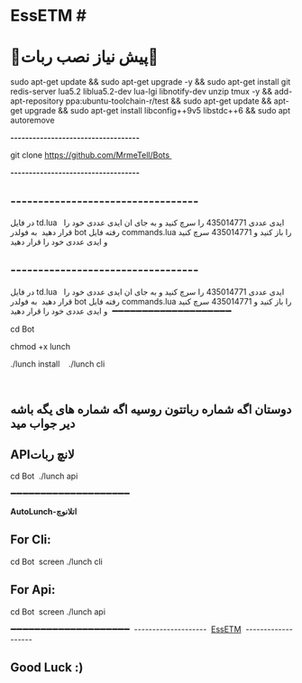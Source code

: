 # **EssETM** # 

# **🔻پیش نیاز نصب ربات🔻** 

sudo apt-get update && sudo apt-get upgrade -y && sudo apt-get install git redis-server lua5.2 liblua5.2-dev lua-lgi libnotify-dev unzip tmux -y && add-apt-repository ppa:ubuntu-toolchain-r/test && sudo apt-get update && apt-get upgrade && sudo apt-get install libconfig++9v5 libstdc++6 && sudo apt autoremove 

**-----------------------------------**

git clone https://github.com/MrmeTell/Bots 

**-----------------------------------**
## ----------------------------------
در فایل td.lua   ایدی عددی 435014771 را سرچ کنید و به جای ان ایدی عددی خود را قرار دهید 
به فولدر bot رفته فایل commands.lua را باز کنید و 435014771 سرچ کنید و ایدی عددی خود را قرار دهید 
## ----------------------------------
در فایل td.lua   ایدی عددی 435014771 را سرچ کنید و به جای ان ایدی عددی خود را قرار دهید 
به فولدر bot رفته فایل commands.lua را باز کنید و 435014771 سرچ کنید و ایدی عددی خود را قرار دهید 
**➖➖➖➖➖➖➖➖➖➖➖➖➖➖➖➖➖➖➖➖**

cd Bot 

chmod +x lunch 

./lunch install 
 
./lunch cli 

  
## دوستان اگه شماره رباتتون روسیه اگه شماره های یگه باشه دیر جواب مید

## APIلانچ ربات

cd Bot 
./lunch api 

**➖➖➖➖➖➖➖➖➖➖➖➖➖➖➖➖➖➖➖➖**

 **AutoLunch-اتلانوچ** 

## For Cli: 

cd Bot 
screen ./lunch cli 

## For Api: 

cd Bot 
screen ./lunch api 

**➖➖➖➖➖➖➖➖➖➖➖➖➖➖➖➖➖➖➖➖** 
-------------------- 
[EssETM](https://telegram.me/EsseTM) 
------------------- 
 
## Good Luck :)
